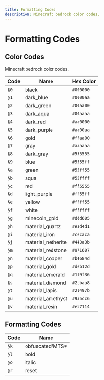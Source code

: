```yaml
---
title: Formatting Codes
description: Minecraft bedrock color codes.
---
```


# Formatting Codes

## Color Codes

Minecraft bedrock color codes.

| Code | Name                                                | Hex Color |
| ---- | --------------------------------------------------- | --------- |
| `§0` | <span class="format-0">black</span>                 | `#000000` |
| `§1` | <span class="format-1">dark_blue</span>             | `#0000aa` |
| `§2` | <span class="format-2">dark_green</span>            | `#00aa00` |
| `§3` | <span class="format-3">dark_aqua</span>             | `#00aaaa` |
| `§4` | <span class="format-4">dark_red</span>              | `#aa0000` |
| `§5` | <span class="format-5">dark_purple</span>           | `#aa00aa` |
| `§6` | <span class="format-6">gold</span>                  | `#ffaa00` |
| `§7` | <span class="format-7">gray</span>                  | `#aaaaaa` |
| `§8` | <span class="format-8">dark_gray</span>             | `#555555` |
| `§9` | <span class="format-9">blue</span>                  | `#5555ff` |
| `§a` | <span class="format-a">green</span>                 | `#55ff55` |
| `§b` | <span class="format-b">aqua</span>                  | `#55ffff` |
| `§c` | <span class="format-c">red</span>                   | `#ff5555` |
| `§d` | <span class="format-d">light_purple</span>          | `#ff55ff` |
| `§e` | <span class="format-e">yellow</span>                | `#ffff55` |
| `§f` | <span class="format-f">white</span>                 | `#ffffff` |
| `§g` | <span class="format-g">minecoin_gold</span>         | `#ddd605` |
| `§h` | <span class="format-h">material_quartz</span>       | `#e3d4d1` |
| `§i` | <span class="format-i">material_iron</span>         | `#cecaca` |
| `§j` | <span class="format-j">material_netherite</span>    | `#443a3b` |
| `§m` | <span class="format-m-alt">material_redstone</span> | `#971607` |
| `§n` | <span class="format-n-alt">material_copper</span>   | `#b4684d` |
| `§p` | <span class="format-p">material_gold</span>         | `#deb12d` |
| `§q` | <span class="format-q">material_emerald</span>      | `#119f36` |
| `§s` | <span class="format-s">material_diamond</span>      | `#2cbaa8` |
| `§t` | <span class="format-t">material_lapis</span>        | `#21497b` |
| `§u` | <span class="format-u">material_amethyst</span>     | `#9a5cc6` |
| `§v` | <span class="format-v">material_resin</span>        | `#eb7114` |

## Formatting Codes

| Code | Name                                           |
| ---- | ---------------------------------------------- |
| `§k` | <span class="format-k">obfuscated/MTS\*</span> |
| `§l` | <span class="format-l">bold</span>             |
| `§o` | <span class="format-o">italic</span>           |
| `§r` | <span class="format-r">reset</span>            |
